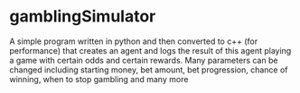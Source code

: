 # gamblingSimulator

A simple program written in python and then converted to c++ (for performance) that creates an agent and logs the result of this agent playing a game with certain odds and certain rewards. Many parameters can be changed including starting money, bet amount, bet progression, chance of winning, when to stop gambling and many more
